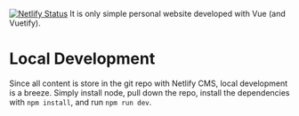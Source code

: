 [![Netlify Status](https://api.netlify.com/api/v1/badges/17c684d4-c021-4a8d-b1e2-3e05c9cdc8dc/deploy-status)](https://app.netlify.com/sites/samuellucas97/deploys)
It is only simple personal website developed with Vue (and Vuetify).

# Local Development

Since all content is store in the git repo with Netlify CMS, local development is a breeze. Simply install node, pull down the repo, install the dependencies with `npm install`, and run `npm run dev`.